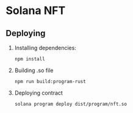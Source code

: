 # Solana NFT 

## Deploying

1. Installing dependencies:
    ```commandline
    npm install
    ```

2. Building .so file
    ```commandline
    npm run build:program-rust
    ```

3. Deploying contract
    ```commandline
    solana program deploy dist/program/nft.so
    ```